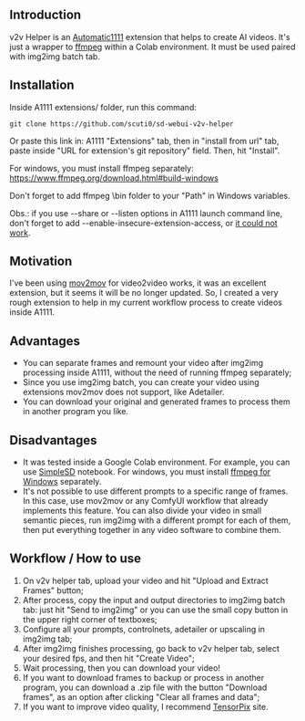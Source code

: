 ## Introduction
v2v Helper is an [Automatic1111](https://github.com/AUTOMATIC1111/stable-diffusion-webui/) extension that helps to create AI videos. It's just a wrapper to [ffmpeg](https://github.com/XniceCraft/ffmpeg-colab.git) within a Colab environment.
It must be used paired with img2img batch tab.


## Installation
Inside A1111 extensions/ folder, run this command:
```
git clone https://github.com/scuti0/sd-webui-v2v-helper
```
Or paste this link in: A1111 "Extensions" tab, then in "install from url" tab, paste inside "URL for extension's git repository" field. Then, hit "Install".

For windows, you must install ffmpeg separately: https://www.ffmpeg.org/download.html#build-windows

Don't forget to add ffmpeg \bin folder to your "Path" in Windows variables.

Obs.: if you use --share or --listen options in A1111 launch command line, don't forget to add --enable-insecure-extension-access, or [it could not work](https://github.com/AUTOMATIC1111/stable-diffusion-webui/wiki/Extensions/f0258ac80df3176dbf9e900c5ad9d638f90b1923).


## Motivation

I've been using [mov2mov](https://github.com/Scholar01/sd-webui-mov2mov) for video2video works, it was an excellent extension, but it seems it will be no longer updated. 
So, I created a very rough extension to help in my current workflow process to create videos inside A1111.


## Advantages
- You can separate frames and remount your video after img2img processing inside A1111, without the need of running ffmpeg separately;
- Since you use img2img batch, you can create your video using extensions mov2mov does not support, like Adetailer.
- You can download your original and generated frames to process them in another program you like.


## Disadvantages
- It was tested inside a Google Colab environment. For example, you can use [SimpleSD](https://civitai.com/articles/2674/simplesd-stable-diffusion-colab-notebook) notebook. For windows, you must install [ffmpeg for Windows](https://www.ffmpeg.org/download.html#build-windows) separately.
- It's not possible to use different prompts to a specific range of frames. In this case, use mov2mov or any ComfyUI workflow that already implements this feature. 
  You can also divide your video in small semantic pieces, run img2img with a different prompt for each of them, then put everything together in any video software to combine them.


## Workflow / How to use
1. On v2v helper tab, upload your video and hit "Upload and Extract Frames" button;
2. After process, copy the input and output directories to img2img batch tab: just hit "Send to img2img" or you can use the small copy button in the upper right corner of textboxes;
3. Configure all your prompts, controlnets, adetailer or upscaling in img2img tab;
4. After img2img finishes processing, go back to v2v helper tab, select your desired fps, and then hit "Create Video";
5. Wait processing, then you can download your video!
6. If you want to download frames to backup or process in another program, you can download a .zip file with the button "Download frames", as an option after clicking "Clear all frames and data";
7. If you want to improve video quality, I recommend [TensorPix](https://app.tensorpix.ai/) site.
